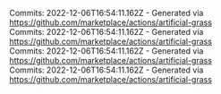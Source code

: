 Commits: 2022-12-06T16:54:11.162Z - Generated via https://github.com/marketplace/actions/artificial-grass
<br>
Commits: 2022-12-06T16:54:11.162Z - Generated via https://github.com/marketplace/actions/artificial-grass
<br>
Commits: 2022-12-06T16:54:11.162Z - Generated via https://github.com/marketplace/actions/artificial-grass
<br>
Commits: 2022-12-06T16:54:11.162Z - Generated via https://github.com/marketplace/actions/artificial-grass
<br>
